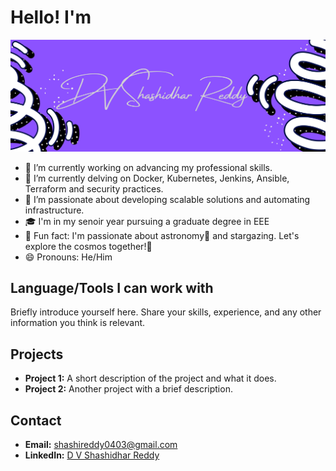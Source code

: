 # Hello! I'm

![Profile Image](https://github.com/Shashi2504/Shashi2504/blob/main/D%20V%20Shashidhar%20Reddy.png?raw=true)

- 🔭 I’m currently working on advancing my professional skills.
- 🌱 I’m currently delving on Docker, Kubernetes, Jenkins, Ansible, Terraform and security practices.
- 🚀 I’m passionate about developing scalable solutions and automating infrastructure.
- 🎓 I'm in my senoir year pursuing a graduate degree in EEE
- 🌟 Fun fact: I'm passionate about astronomy🌠 and stargazing. Let's explore the cosmos together!🔭
- 😄 Pronouns: He/Him

## Language/Tools I can work with


Briefly introduce yourself here. Share your skills, experience, and any other information you think is relevant.

## Projects

- **Project 1:** A short description of the project and what it does.
- **Project 2:** Another project with a brief description.

## Contact

- **Email:** shashireddy0403@gmail.com
- **LinkedIn:** [D V Shashidhar Reddy](https://linkedin.com/in/yourprofile)


